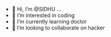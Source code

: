 - 👋 Hi, I’m @SIDHU ... 
- 👀 I’m interested in coding
- 🌱 I’m currently learning doctor
- 💞️ I’m looking to collaborate on hacker
  
